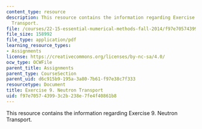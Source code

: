 ```yaml
---
content_type: resource
description: This resource contains the information regarding Exercise 9. Neutron
  Transport.
file: /courses/22-15-essential-numerical-methods-fall-2014/f97e705743993c2b238e7fe4f40861b8_MIT22_15F14_ex09.pdf
file_size: 158992
file_type: application/pdf
learning_resource_types:
- Assignments
license: https://creativecommons.org/licenses/by-nc-sa/4.0/
ocw_type: OCWFile
parent_title: Assignments
parent_type: CourseSection
parent_uid: d6c915b9-195a-3a80-7b61-f97e38c7f333
resourcetype: Document
title: Exercise 9. Neutron Transport
uid: f97e7057-4399-3c2b-238e-7fe4f40861b8
---
```

This resource contains the information regarding Exercise 9. Neutron Transport.